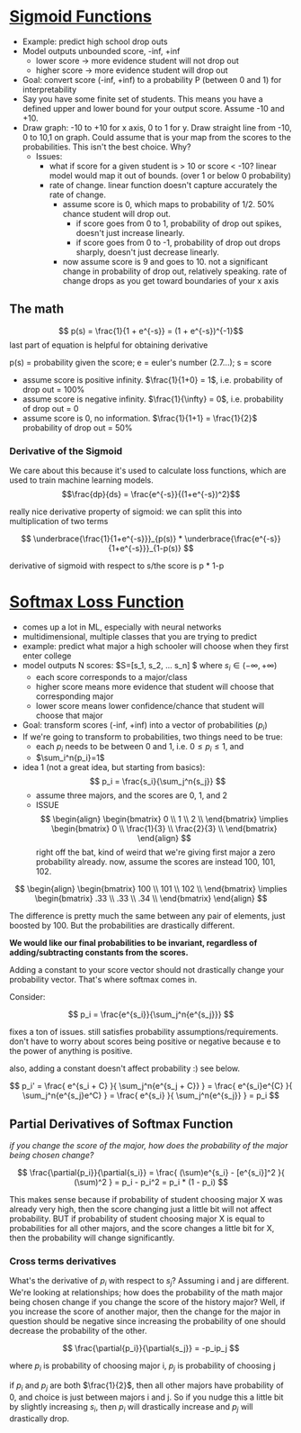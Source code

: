 # [Sigmoid Functions](https://www.youtube.com/watch?v=Aj7O9qRNJPY)

- Example: predict high school drop outs
- Model outputs unbounded score, -inf, +inf
  - lower score -> more evidence student will not drop out
  - higher score -> more evidence student will drop out
- Goal: convert score (-inf, +inf) to a probability P (between 0 and 1) for interpretability
- Say you have some finite set of students. This means you have a defined upper and lower bound for your output score. Assume -10 and +10.
- Draw graph: -10 to +10 for x axis, 0 to 1 for y. Draw straight line from -10, 0 to 10,1 on graph. Could assume that is your map from the scores to the probabilities. This isn't the best choice. Why?
  - Issues:
    - what if score for a given student is > 10 or score < -10? linear model would map it out of bounds. (over 1 or below 0 probability)
    - rate of change. linear function doesn't capture accurately the rate of change.
      - assume score is 0, which maps to probability of 1/2. 50% chance student will drop out.
        - if score goes from 0 to 1, probability of drop out spikes, doesn't just increase linearly.
        - if score goes from 0 to -1, probability of drop out drops sharply, doesn't just decrease linearly.
      - now assume score is 9 and goes to 10. not a significant change in probability of drop out, relatively speaking. rate of change drops as you get toward boundaries of your x axis

## The math

$$ p(s) = \frac{1}{1 + e^{-s}} = (1 + e^{-s})^{-1}$$
last part of equation is helpful for obtaining derivative

p(s) = probability given the score; e = euler's number (2.7...); s = score

- assume score is positive infinity. $\frac{1}{1+0} = 1$, i.e. probability of drop out = 100%
- assume score is negative infinity. $\frac{1}{\infty} = 0$, i.e. probability of drop out = 0
- assume score is 0, no information. $\frac{1}{1+1} = \frac{1}{2}$ probability of drop out = 50%

### Derivative of the Sigmoid

We care about this because it's used to calculate loss functions, which are used to train machine learning models.
$$\frac{dp}{ds} = \frac{e^{-s}}{(1+e^{-s})^2}$$

really nice derivative property of sigmoid: we can split this into multiplication of two terms

$$
\underbrace{\frac{1}{1+e^{-s}}}_{p(s)} * \underbrace{\frac{e^{-s}}{1+e^{-s}}}_{1-p(s)}
$$

derivative of sigmoid with respect to s/the score is p \* 1-p

# [Softmax Loss Function](https://www.youtube.com/watch?v=8ps_JEW42xs)

- comes up a lot in ML, especially with neural networks
- multidimensional, multiple classes that you are trying to predict
- example: predict what major a high schooler will choose when they first enter college
- model outputs N scores: $S=[s_1, s_2, ... s_n] $ where $s_i \in (-\infty, +\infty)$
  - each score corresponds to a major/class
  - higher score means more evidence that student will choose that corresponding major
  - lower score means lower confidence/chance that student will choose that major
- Goal: transform scores (-inf, +inf) into a vector of probabilities ($p_i$)
- If we're going to transform to probabilities, two things need to be true:
  - each $p_i$ needs to be between 0 and 1, i.e. $0 \leq p_i \leq 1$, and
  - $\sum_i^n{p_i}=1$
- idea 1 (not a great idea, but starting from basics):
  $$
  p_i = \frac{s_i}{\sum_j^n{s_j}}
  $$
  - assume three majors, and the scores are 0, 1, and 2
  - ISSUE
    $$
    \begin{align}
    \begin{bmatrix}
           0 \\
           1 \\
           2 \\
    \end{bmatrix} \implies
    \begin{bmatrix}
            0 \\
            \frac{1}{3} \\
            \frac{2}{3} \\
    \end{bmatrix}
    \end{align}
    $$
    right off the bat, kind of weird that we're giving first major a zero probability already.
    now, assume the scores are instead 100, 101, 102.

$$
\begin{align}
\begin{bmatrix}
       100 \\
       101 \\
       102 \\
\end{bmatrix} \implies
\begin{bmatrix}
        .33 \\
        .33 \\
        .34 \\
\end{bmatrix}
\end{align}
$$

The difference is pretty much the same between any pair of elements, just boosted by 100. But the probabilities are drastically different.

**We would like our final probabilities to be invariant, regardless of adding/subtracting constants from the scores.**

Adding a constant to your score vector should not drastically change your probability vector. That's where softmax comes in.

Consider:

$$
p_i = \frac{e^{s_i}}{\sum_j^n{e^{s_j}}}
$$

fixes a ton of issues. still satisfies probability assumptions/requirements.
don't have to worry about scores being positive or negative because e to the power of anything is positive.

also, adding a constant doesn't affect probability :) see below.

$$
p_i' = \frac{
    e^{s_i + C}
}{
    \sum_j^n{e^{s_j + C}}
} =  \frac{
    e^{s_i}e^{C}
}{
    \sum_j^n{e^{s_j}e^C}
} =  \frac{
    e^{s_i}
}{
    \sum_j^n{e^{s_j}}
} = p_i
$$

## Partial Derivatives of Softmax Function

_if you change the score of the major, how does the probability of the major being chosen change?_

$$
\frac{\partial{p_i}}{\partial{s_i}} = \frac{
    (\sum)e^{s_i} - [e^{s_i}]^2
}{
(\sum)^2
} = p_i - p_i^2 = p_i * (1 - p_i)
$$

This makes sense because if probability of student choosing major X was already very high, then the score changing just a little bit will not affect probability.
BUT if probability of student choosing major X is equal to probabilities for all other majors, and the score changes a little bit for X, then the probability will change significantly.

### Cross terms derivatives

What's the derivative of $p_i$ with respect to $s_j$? Assuming i and j are different. We're looking at relationships; how does the probability of the math major being chosen change if you change the score of the history major? Well, if you increase the score of another major, then the change for the major in question should be negative since increasing the probability of one should decrease the probability of the other.

$$
\frac{\partial{p_i}}{\partial{s_j}} = -p_ip_j
$$

where $p_i$ is probability of choosing major i, $p_j$ is probability of choosing j

if $p_i$ and $p_j$ are both $\frac{1}{2}$, then all other majors have probability of 0, and choice is just between majors i and j. So if you nudge this a little bit by slightly increasing $s_i$, then $p_i$ will drastically increase and $p_j$ will drastically drop.
